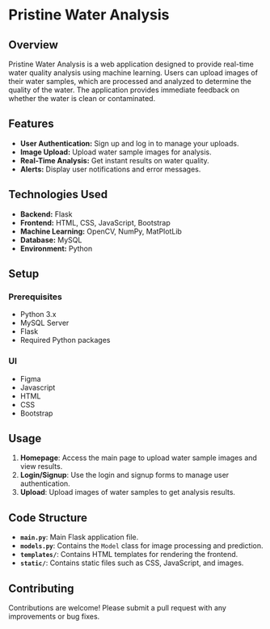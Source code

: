 # Pristine Water Analysis

## Overview

Pristine Water Analysis is a web application designed to provide real-time water quality analysis using machine learning. Users can upload images of their water samples, which are processed and analyzed to determine the quality of the water. The application provides immediate feedback on whether the water is clean or contaminated.

## Features

- **User Authentication:** Sign up and log in to manage your uploads.
- **Image Upload:** Upload water sample images for analysis.
- **Real-Time Analysis:** Get instant results on water quality.
- **Alerts:** Display user notifications and error messages.

## Technologies Used

- **Backend:** Flask
- **Frontend:** HTML, CSS, JavaScript, Bootstrap
- **Machine Learning:** OpenCV, NumPy, MatPlotLib
- **Database:** MySQL
- **Environment:** Python

## Setup

### Prerequisites

- Python 3.x
- MySQL Server
- Flask
- Required Python packages

### UI
- Figma
- Javascript
- HTML
- CSS
- Bootstrap

## Usage

1. **Homepage**: Access the main page to upload water sample images and view results.
2. **Login/Signup**: Use the login and signup forms to manage user authentication.
3. **Upload**: Upload images of water samples to get analysis results.

## Code Structure

- **`main.py`**: Main Flask application file.
- **`models.py`**: Contains the `Model` class for image processing and prediction.
- **`templates/`**: Contains HTML templates for rendering the frontend.
- **`static/`**: Contains static files such as CSS, JavaScript, and images.

## Contributing

Contributions are welcome! Please submit a pull request with any improvements or bug fixes.

